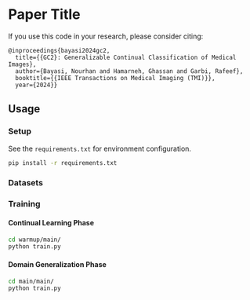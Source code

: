 # Paper Title 




If you use this code in your research, please consider citing:

```text
@inproceedings{bayasi2024gc2,
  title={{GC2}: Generalizable Continual Classification of Medical Images},
  author={Bayasi, Nourhan and Hamarneh, Ghassan and Garbi, Rafeef},
  booktitle={{IEEE Transactions on Medical Imaging (TMI)}},
  year={2024}}
```

## Usage

### Setup
See the `requirements.txt` for environment configuration. 
```bash
pip install -r requirements.txt
```

### Datasets


### Training

#### Continual Learning Phase
```bash
cd warmup/main/
python train.py
```

#### Domain Generalization Phase
```bash
cd main/main/
python train.py
```

